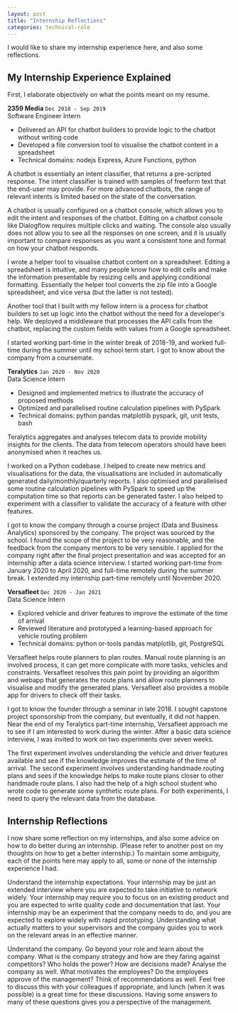 ```yaml
---
layout: post
title: "Internship Reflections"
categories: technical-role
---
```


I would like to share my internship experience here, and also some reflections.

## My Internship Experience Explained

First, I elaborate objectively on what the points meant on my resume.

**2359 Media**
`Dec 2018 - Sep 2019`<br>
 Software Engineer Intern

- Delivered an API for chatbot builders to provide logic to the chatbot without writing code
- Developed a file conversion tool to visualise the chatbot content in a spreadsheet
- Technical domains: nodejs Express, Azure Functions, python

A chatbot is essentially an intent classifier, that returns a pre-scripted response. The intent classifier is trained with samples of freeform text that the end-user may provide. For more advanced chatbots, the range of relevant intents is limited based on the state of the conversation.

A chatbot is usually configured on a chatbot console, which allows you to edit the intent and responses of the chatbot. Editing on a chatbot console like Dialogflow requires multiple clicks and waiting. The console also usually does not allow you to see all the responses on one screen, and it is usually important to compare responses as you want a consistent tone and format on how your chatbot responds.

I wrote a helper tool to visualise chatbot content on a spreadsheet. Editing a spreadsheet is intuitive, and many people know how to edit cells and make the information presentable by resizing cells and applying conditional formatting. Essentially the helper tool converts the zip file into a Google spreadsheet, and vice versa (but the latter is not tested).

Another tool that I built with my fellow intern is a process for chatbot builders to set up logic into the chatbot without the need for a developer's help. We deployed a middleware that processes the API calls from the chatbot, replacing the custom fields with values from a Google spreadsheet.

I started working part-time in the winter break of 2018-19, and worked full-time during the summer until my school term start. I got to know about the company from a coursemate.



**Teralytics**
`Jan 2020 - Nov 2020`<br>
Data Science Intern

- Designed and implemented metrics to illustrate the accuracy of proposed methods
- Optimized and parallelised routine calculation pipelines with PySpark
- Technical domains: python pandas matplotlib pyspark, git, unit tests, bash

Teralytics aggregates and analyses telecom data to provide mobility insights for the clients. The data from telecom operators should have been anonymised when it reaches us.

I worked on a Python codebase. I helped to create new metrics and visualisations for the data, the visualisations are included in automatically generated daily/monthly/quarterly reports. I also optimised and parallelised some routine calculation pipelines with PySpark to speed up the computation time so that reports can be generated faster. I also helped to experiment with a classifier to validate the accuracy of a feature with other features.

I got to know the company through a course project (Data and Business Analytics) sponsored by the company. The project was sourced by the school. I found the scope of the project to be very reasonable, and the feedback from the company mentors to be very sensible. I applied for the company right after the final project presentation and was accepted for an internship after a data science interview. I started working part-time from January 2020 to April 2020, and full-time remotely during the summer break. I extended my internship part-time remotely until November 2020.



**Versafleet**
`Dec 2020 - Jan 2021`<br>
Data Science Intern

- Explored vehicle and driver features to improve the estimate of the time of arrival
- Reviewed literature and prototyped a learning-based approach for vehicle routing problem
- Technical domains: python or-tools pandas matplotlib, git, PostgreSQL

Versafleet helps route planners to plan routes. Manual route planning is an involved process, it can get more complicate with more tasks, vehicles and constraints. Versafleet resolves this pain point by providing an algorithm and webapp that generates the route plans and allow route planners to visualise and modify the generated plans. Versafleet also provides a mobile app for drivers to check off their tasks.

I got to know the founder through a seminar in late 2018. I sought capstone project sponsorship from the company, but eventually, it did not happen. Near the end of my Teralytics part-time internship, Versafleet approach me to see if I am interested to work during the winter. After a basic data science interview, I was invited to work on two experiments over seven weeks.

The first experiment involves understanding the vehicle and driver features available and see if the knowledge improves the estimate of the time of arrival. The second experiment involves understanding handmade routing plans and sees if the knowledge helps to make route plans closer to other handmade route plans. I also had the help of a high school student who wrote code to generate some synthetic route plans. For both experiments, I need to query the relevant data from the database.



## Internship Reflections

I now share some reflection on my internships, and also some advice on how to do better during an internship. (Please refer to another post on my thoughts on how to get a better internship.) To maintain some ambiguity, each of the points here may apply to all, some or none of the internship experience I had.

Understand the internship expectations. Your internship may be just an extended interview where you are expected to take initiative to network widely. Your internship may require you to focus on an existing product and you are expected to write quality code and documentation that last. Your internship may be an experiment that the company needs to do, and you are expected to explore widely with rapid prototyping. Understanding what actually matters to your supervisors and the company guides you to work on the relevant areas in an effective manner.

Understand the company. Go beyond your role and learn about the company. What is the company strategy and how are they faring against competitors? Who holds the power? How are decisions made? Analyse the company as well. What motivates the employees? Do the employees approve of the management? Think of recommendations as well. Feel free to discuss this with your colleagues if appropriate, and lunch (when it was possible) is a great time for these discussions. Having some answers to many of these questions gives you a perspective of the management.


